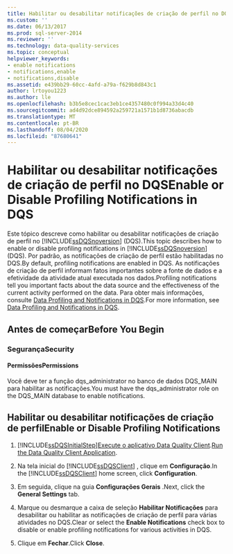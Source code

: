 ```yaml
---
title: Habilitar ou desabilitar notificações de criação de perfil no DQS | Microsoft Docs
ms.custom: ''
ms.date: 06/13/2017
ms.prod: sql-server-2014
ms.reviewer: ''
ms.technology: data-quality-services
ms.topic: conceptual
helpviewer_keywords:
- enable notifications
- notifications,enable
- notifications,disable
ms.assetid: e439bb29-60cc-4afd-a79a-f629b8d843c1
author: lrtoyou1223
ms.author: lle
ms.openlocfilehash: b3b5e8cec1cac3eb1ce4357480c0f994a33d4c40
ms.sourcegitcommit: ad4d92dce894592a259721a1571b1d8736abacdb
ms.translationtype: MT
ms.contentlocale: pt-BR
ms.lasthandoff: 08/04/2020
ms.locfileid: "87680641"
---
```

# <a name="enable-or-disable-profiling-notifications-in-dqs"></a><span data-ttu-id="72287-102">Habilitar ou desabilitar notificações de criação de perfil no DQS</span><span class="sxs-lookup"><span data-stu-id="72287-102">Enable or Disable Profiling Notifications in DQS</span></span>
  <span data-ttu-id="72287-103">Este tópico descreve como habilitar ou desabilitar notificações de criação de perfil no [!INCLUDE[ssDQSnoversion](../includes/ssdqsnoversion-md.md)] (DQS).</span><span class="sxs-lookup"><span data-stu-id="72287-103">This topic describes how to enable or disable profiling notifications in [!INCLUDE[ssDQSnoversion](../includes/ssdqsnoversion-md.md)] (DQS).</span></span> <span data-ttu-id="72287-104">Por padrão, as notificações de criação de perfil estão habilitadas no DQS.</span><span class="sxs-lookup"><span data-stu-id="72287-104">By default, profiling notifications are enabled in DQS.</span></span> <span data-ttu-id="72287-105">As notificações de criação de perfil informam fatos importantes sobre a fonte de dados e a efetividade da atividade atual executada nos dados.</span><span class="sxs-lookup"><span data-stu-id="72287-105">Profiling notifications tell you important facts about the data source and the effectiveness of the current activity performed on the data.</span></span> <span data-ttu-id="72287-106">Para obter mais informações, consulte [Data Profiling and Notifications in DQS](../../2014/data-quality-services/data-profiling-and-notifications-in-dqs.md).</span><span class="sxs-lookup"><span data-stu-id="72287-106">For more information, see [Data Profiling and Notifications in DQS](../../2014/data-quality-services/data-profiling-and-notifications-in-dqs.md).</span></span>  
  
##  <a name="before-you-begin"></a><a name="BeforeYouBegin"></a> <span data-ttu-id="72287-107">Antes de começar</span><span class="sxs-lookup"><span data-stu-id="72287-107">Before You Begin</span></span>  
  
###  <a name="security"></a><a name="Security"></a> <span data-ttu-id="72287-108">Segurança</span><span class="sxs-lookup"><span data-stu-id="72287-108">Security</span></span>  
  
####  <a name="permissions"></a><a name="Permissions"></a> <span data-ttu-id="72287-109">Permissões</span><span class="sxs-lookup"><span data-stu-id="72287-109">Permissions</span></span>  
 <span data-ttu-id="72287-110">Você deve ter a função dqs_administrator no banco de dados DQS_MAIN para habilitar as notificações.</span><span class="sxs-lookup"><span data-stu-id="72287-110">You must have the dqs_administrator role on the DQS_MAIN database to enable notifications.</span></span>  
  
##  <a name="enable-or-disable-profiling-notifications"></a><a name="Enable"></a> <span data-ttu-id="72287-111">Habilitar ou desabilitar notificações de criação de perfil</span><span class="sxs-lookup"><span data-stu-id="72287-111">Enable or Disable Profiling Notifications</span></span>  
  
1.  [!INCLUDE[ssDQSInitialStep](../includes/ssdqsinitialstep-md.md)]<span data-ttu-id="72287-112">[Execute o aplicativo Data Quality Client](../../2014/data-quality-services/run-the-data-quality-client-application.md).</span><span class="sxs-lookup"><span data-stu-id="72287-112">[Run the Data Quality Client Application](../../2014/data-quality-services/run-the-data-quality-client-application.md).</span></span>  
  
2.  <span data-ttu-id="72287-113">Na tela inicial do [!INCLUDE[ssDQSClient](../includes/ssdqsclient-md.md)] , clique em **Configuração**.</span><span class="sxs-lookup"><span data-stu-id="72287-113">In the [!INCLUDE[ssDQSClient](../includes/ssdqsclient-md.md)] home screen, click **Configuration**.</span></span>  
  
3.  <span data-ttu-id="72287-114">Em seguida, clique na guia **Configurações Gerais** .</span><span class="sxs-lookup"><span data-stu-id="72287-114">Next, click the **General Settings** tab.</span></span>  
  
4.  <span data-ttu-id="72287-115">Marque ou desmarque a caixa de seleção **Habilitar Notificações** para desabilitar ou habilitar as notificações de criação de perfil para várias atividades no DQS.</span><span class="sxs-lookup"><span data-stu-id="72287-115">Clear or select the **Enable Notifications** check box to disable or enable profiling notifications for various activities in DQS.</span></span>  
  
5.  <span data-ttu-id="72287-116">Clique em **Fechar**.</span><span class="sxs-lookup"><span data-stu-id="72287-116">Click **Close**.</span></span>  
  
  
